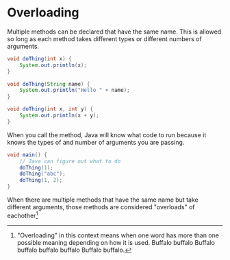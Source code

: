 # Overloading

Multiple methods can be declared that have the same name.
This is allowed so long as each method takes different types
or different numbers of arguments.

```java
void doThing(int x) {
    System.out.println(x);
}

void doThing(String name) {
    System.out.println("Hello " + name);
}

void doThing(int x, int y) {
    System.out.println(x + y);
}
```

When you call the method, Java will know what code to run
because it knows the types of and number of arguments
you are passing.

```java
void main() {
    // Java can figure out what to do
    doThing(1);
    doThing("abc");
    doThing(1, 2);
}
```

When there are multiple methods that have the same name but take different arguments,
those methods are considered "overloads" of eachother[^overload]

[^overload]:
    "Overloading" in this context means when one word has more than
    one possible meaning depending on how it is used. Buffalo buffalo Buffalo buffalo buffalo buffalo Buffalo buffalo.
